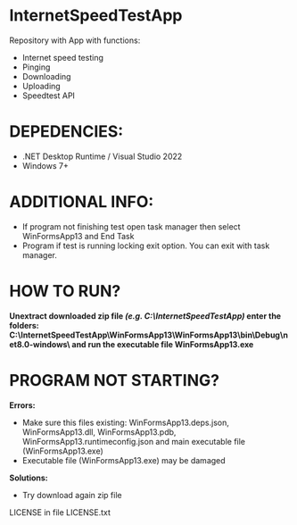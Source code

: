 # InternetSpeedTestApp
Repository with App with functions:
 - Internet speed testing
 - Pinging
 - Downloading
 - Uploading
 - Speedtest API

# DEPEDENCIES:
 - .NET Desktop Runtime / Visual Studio 2022
 - Windows 7+

# ADDITIONAL INFO:
 - If program not finishing test open task manager then select WinFormsApp13 and End Task
 - Program if test is running locking exit option. You can exit with task manager.

# HOW TO RUN?
 **Unextract downloaded zip file *(e.g. C:\InternetSpeedTestApp\)* enter the folders: C:\InternetSpeedTestApp\WinFormsApp13\WinFormsApp13\bin\Debug\net8.0-windows\ and run the executable file WinFormsApp13.exe**

# PROGRAM NOT STARTING?
 **Errors:**
  - Make sure this files existing: WinFormsApp13.deps.json, WinFormsApp13.dll, WinFormsApp13.pdb, WinFormsApp13.runtimeconfig.json and main executable file (WinFormsApp13.exe)
  - Executable file (WinFormsApp13.exe) may be damaged

 **Solutions:**
  - Try download again zip file




LICENSE in file LICENSE.txt
